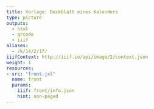 ```yaml
---
title: Vorlage: Deckblatt eines Kalenders
type: picture
outputs:
  - html
  - qrcode
  - iiif
aliases:
  - /k/14/2/1f/
iiifContext: http://iiif.io/api/image/2/context.json
weight: 1
resources:
- src: "front.jxl"
  name: front
  params:
    iiif: front/info.json
    hint: non-paged
---
```


